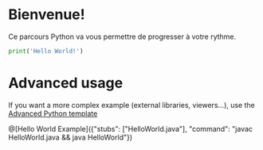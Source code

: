 # Bienvenue!

Ce parcours Python va vous permettre de progresser à votre rythme.

```python runnable
print('Hello World!')
```

# Advanced usage

If you want a more complex example (external libraries, viewers...), use the [Advanced Python template](https://tech.io/select-repo/429)

@[Hello World Example]({"stubs": ["HelloWorld.java"], "command": "javac HelloWorld.java && java HelloWorld"})

